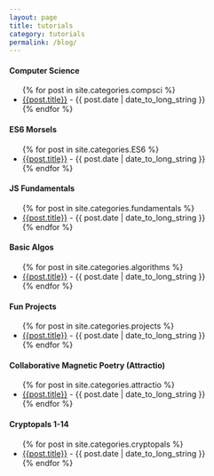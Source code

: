 ```yaml
---
layout: page
title: tutorials
category: tutorials
permalink: /blog/
---
```


#### Computer Science
<ul>
  {% for post in site.categories.compsci %}
    <li><a href="{{ site.baseurl }}{{ post.url }}">{{post.title}}</a> - <time datetime="{{ post.date | date: "%Y-%m-%d" }}">{{ post.date | date_to_long_string }}</time></li>
  {% endfor %}
</ul>

#### ES6 Morsels
<ul>
  {% for post in site.categories.ES6 %}
    <li><a href="{{ site.baseurl }}{{ post.url }}">{{post.title}}</a> - <time datetime="{{ post.date | date: "%Y-%m-%d" }}">{{ post.date | date_to_long_string }}</time></li>
  {% endfor %}
</ul>

#### JS Fundamentals
<ul>
  {% for post in site.categories.fundamentals %}
    <li><a href="{{ site.baseurl }}{{ post.url }}">{{post.title}}</a> - <time datetime="{{ post.date | date: "%Y-%m-%d" }}">{{ post.date | date_to_long_string }}</time></li>
  {% endfor %}
</ul>

#### Basic Algos
<ul>
  {% for post in site.categories.algorithms %}
    <li><a href="{{ site.baseurl }}{{ post.url }}">{{post.title}}</a> - <time datetime="{{ post.date | date: "%Y-%m-%d" }}">{{ post.date | date_to_long_string }}</time></li>
  {% endfor %}
</ul>

#### Fun Projects
<ul>
  {% for post in site.categories.projects %}
    <li><a href="{{ site.baseurl }}{{ post.url }}">{{post.title}}</a> - <time datetime="{{ post.date | date: "%Y-%m-%d" }}">{{ post.date | date_to_long_string }}</time></li>
  {% endfor %}
</ul>

#### Collaborative Magnetic Poetry (Attractio)
<ul>
  {% for post in site.categories.attractio %}
    <li><a href="{{ site.baseurl }}{{ post.url }}">{{post.title}}</a> - <time datetime="{{ post.date | date: "%Y-%m-%d" }}">{{ post.date | date_to_long_string }}</time></li>
  {% endfor %}
</ul>

#### Cryptopals 1-14
<ul>
  {% for post in site.categories.cryptopals %}
    <li><a href="{{ site.baseurl }}{{ post.url }}">{{post.title}}</a> - <time datetime="{{ post.date | date: "%Y-%m-%d" }}">{{ post.date | date_to_long_string }}</time></li>
  {% endfor %}
</ul>
